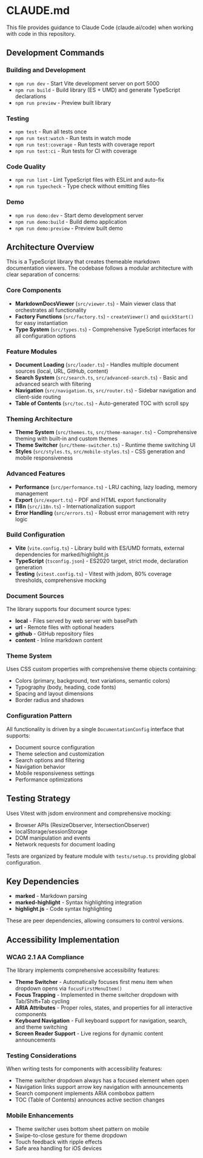 # CLAUDE.md

This file provides guidance to Claude Code (claude.ai/code) when working with code in this repository.

## Development Commands

### Building and Development

- `npm run dev` - Start Vite development server on port 5000
- `npm run build` - Build library (ES + UMD) and generate TypeScript declarations
- `npm run preview` - Preview built library

### Testing

- `npm test` - Run all tests once
- `npm run test:watch` - Run tests in watch mode
- `npm run test:coverage` - Run tests with coverage report
- `npm run test:ci` - Run tests for CI with coverage

### Code Quality

- `npm run lint` - Lint TypeScript files with ESLint and auto-fix
- `npm run typecheck` - Type check without emitting files

### Demo

- `npm run demo:dev` - Start demo development server
- `npm run demo:build` - Build demo application
- `npm run demo:preview` - Preview built demo

## Architecture Overview

This is a TypeScript library that creates themeable markdown documentation viewers. The codebase follows a modular architecture with clear separation of concerns:

### Core Components

- **MarkdownDocsViewer** (`src/viewer.ts`) - Main viewer class that orchestrates all functionality
- **Factory Functions** (`src/factory.ts`) - `createViewer()` and `quickStart()` for easy instantiation
- **Type System** (`src/types.ts`) - Comprehensive TypeScript interfaces for all configuration options

### Feature Modules

- **Document Loading** (`src/loader.ts`) - Handles multiple document sources (local, URL, GitHub, content)
- **Search System** (`src/search.ts`, `src/advanced-search.ts`) - Basic and advanced search with filtering
- **Navigation** (`src/navigation.ts`, `src/router.ts`) - Sidebar navigation and client-side routing
- **Table of Contents** (`src/toc.ts`) - Auto-generated TOC with scroll spy

### Theming Architecture

- **Theme System** (`src/themes.ts`, `src/theme-manager.ts`) - Comprehensive theming with built-in and custom themes
- **Theme Switcher** (`src/theme-switcher.ts`) - Runtime theme switching UI
- **Styles** (`src/styles.ts`, `src/mobile-styles.ts`) - CSS generation and mobile responsiveness

### Advanced Features

- **Performance** (`src/performance.ts`) - LRU caching, lazy loading, memory management
- **Export** (`src/export.ts`) - PDF and HTML export functionality
- **I18n** (`src/i18n.ts`) - Internationalization support
- **Error Handling** (`src/errors.ts`) - Robust error management with retry logic

### Build Configuration

- **Vite** (`vite.config.ts`) - Library build with ES/UMD formats, external dependencies for marked/highlight.js
- **TypeScript** (`tsconfig.json`) - ES2020 target, strict mode, declaration generation
- **Testing** (`vitest.config.ts`) - Vitest with jsdom, 80% coverage thresholds, comprehensive mocking

### Document Sources

The library supports four document source types:

- **local** - Files served by web server with basePath
- **url** - Remote files with optional headers
- **github** - GitHub repository files
- **content** - Inline markdown content

### Theme System

Uses CSS custom properties with comprehensive theme objects containing:

- Colors (primary, background, text variations, semantic colors)
- Typography (body, heading, code fonts)
- Spacing and layout dimensions
- Border radius and shadows

### Configuration Pattern

All functionality is driven by a single `DocumentationConfig` interface that supports:

- Document source configuration
- Theme selection and customization
- Search options and filtering
- Navigation behavior
- Mobile responsiveness settings
- Performance optimizations

## Testing Strategy

Uses Vitest with jsdom environment and comprehensive mocking:

- Browser APIs (ResizeObserver, IntersectionObserver)
- localStorage/sessionStorage
- DOM manipulation and events
- Network requests for document loading

Tests are organized by feature module with `tests/setup.ts` providing global configuration.

## Key Dependencies

- **marked** - Markdown parsing
- **marked-highlight** - Syntax highlighting integration
- **highlight.js** - Code syntax highlighting

These are peer dependencies, allowing consumers to control versions.

## Accessibility Implementation

### WCAG 2.1 AA Compliance

The library implements comprehensive accessibility features:

- **Theme Switcher** - Automatically focuses first menu item when dropdown opens via `focusFirstMenuItem()`
- **Focus Trapping** - Implemented in theme switcher dropdown with Tab/Shift+Tab cycling
- **ARIA Attributes** - Proper roles, states, and properties for all interactive components
- **Keyboard Navigation** - Full keyboard support for navigation, search, and theme switching
- **Screen Reader Support** - Live regions for dynamic content announcements

### Testing Considerations

When writing tests for components with accessibility features:

- Theme switcher dropdown always has a focused element when open
- Navigation links support arrow key navigation with announcements
- Search component implements ARIA combobox pattern
- TOC (Table of Contents) announces active section changes

### Mobile Enhancements

- Theme switcher uses bottom sheet pattern on mobile
- Swipe-to-close gesture for theme dropdown
- Touch feedback with ripple effects
- Safe area handling for iOS devices
